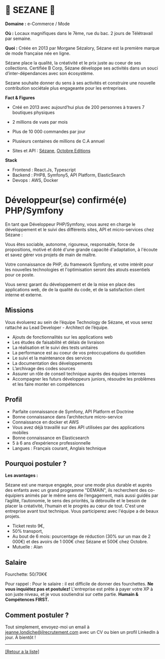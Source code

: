 # 👚 SEZANE 👚

**Domaine :**  e-Commerce / Mode

**Où :** Locaux magnifiques dans le 7ème, rue du bac. 2 jours de Télétravail par semaine. 

**Quoi :** Créée en 2013 par Morgane Sézalory, Sézane est la première marque de mode française née en ligne.

Sézane place la qualité, la créativité et le prix juste au coeur de ses collections. Certifiée B Corp, Sézane développe ses activités dans un souci d’inter-dépendances avec son écosystème. 

Sezane souhaite donner du sens à ses activités et construire une nouvelle contribution sociétale plus engageante pour les entreprises.  

**Fact & Figures**

* Créé en 2013 avec aujourd’hui plus de 200 personnes à travers 7 boutiques physiques
* 2 millions de vues par mois 
* Plus de 10 000 commandes par jour
* Plusieurs centaines de millions de C.A annuel

* Sites et API : <a href="https://www.sezane.com/fr">Sézane</a>, <a href="https://www.octobre-editions.com/fr">Octobre Editions</a>

**Stack**

* Frontend : React.Js, Typescript 
* Backend : PHP8, Symfony5, API Platform, ElasticSearch
* Devops : AWS, Docker


# Développeur(se) confirmé(e) PHP/Symfony 

En tant que Développeur PHP/Symfony, vous aurez en charge le développement et le suivi des différents sites, API et micro-services chez Sézane :

Vous êtes sociable, autonome, rigoureux, responsable, force de propositions, motivé et doté d'une grande capacité d'adaptation, à l'écoute et savez gérer vos projets de main de maître.

Votre connaissance de PHP, du framework Symfony, et votre intérêt pour les nouvelles technologies et l'optimisation seront des atouts essentiels pour ce poste.

Vous serez garant du développement et de la mise en place des applications web, de de la qualité du code, et de la satisfaction client interne et externe.

## Missions

Vous évoluerez au sein de l’équipe Technology de Sézane, et vous serez rattaché au Lead Developer - Architect de l’équipe.

* Ajouts de fonctionnalités sur les applications web
* Les études de faisabilité et délais de livraison
* La réalisation et le suivi des tests unitaires
* La performance est au coeur de vos préoccupations du quotidien
* Le suivi et la maintenance des services
* La documentation des développements
* L’archivage des codes sources
* Assurer un rôle de conseil technique auprès des équipes internes
* Accompagner les futurs développeurs juniors, résoudre les problèmes et les faire monter en
compétences

## Profil

* Parfaite connaissance de Symfony, API Platform et Doctrine
* Bonne connaissance dans l’architecture micro-service
* Connaissance en docker et AWS
* Vous avez déjà travaillé sur des API utilisées par des applications mobiles 
* Bonne connaissance en Elasticsearch
* 5 à 6 ans d’expérience professionnelle
* Langues : Français courant, Anglais technique


## Pourquoi postuler ?

**Les avantages :** 

Sézane est une marque engagée, pour une mode plus durable et auprès des enfants avec un grand programme "DEMAIN", ils recherchent des co-équipiers animés par le même sens de l’engagement, mais aussi guidés par l’agilité, l’autonomie, le sens des priorités, la débrouille et le besoin de placer la créativité, l’humain et le progrès au cœur de tout.
C'est une entreprise avant tout technique. Vous participerez avec l'équipe a de beaux projets.

* Ticket resto 9€, 
* 50% transport, 
* Au bout de 6 mois: pourcentage de réduction (30% sur un max de 2 000€) et des avoirs de 1 000€ chez Sézane et 500€ chez Octobre.
* Mutuelle : Alan

## Salaire 

Fourchette: 50/70K€ 

Pour rappel :  Pour le salaire : il est difficile de donner des fourchettes. **Ne vous inquiétez pas et postulez!** L'entreprise est prête à payer votre XP à son juste niveau, et je vous soutiendrai sur cette partie. **Humain & Compétences FIRST.**


## Comment postuler ?

Tout simplement, envoyez-moi un email à jeanne.londiche@jlrecrutement.com avec un CV ou bien un profil LinkedIn à jour. À bientôt ! 

----
<a href="https://github.com/jlondiche/job-board-php/blob/master/README.md">[Retour a la liste]</a>
